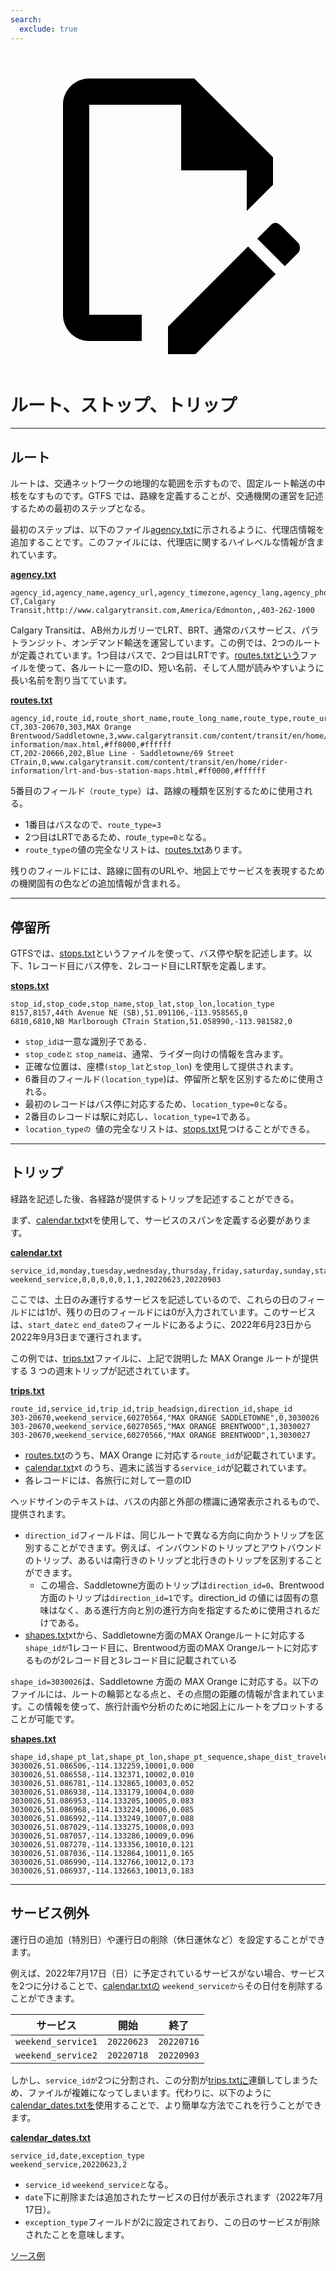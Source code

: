```yaml
---
search:
  exclude: true
---
```


<a class="pencil-link" href="https://github.com/MobilityData/gtfs.org/edit/main/docs/schedule/examples/routes-stops-trips.md" title="Edit this page" target="_blank">
    <svg class="pencil" xmlns="http://www.w3.org/2000/svg" viewBox="0 0 24 24"><path d="M10 20H6V4h7v5h5v3.1l2-2V8l-6-6H6c-1.1 0-2 .9-2 2v16c0 1.1.9 2 2 2h4v-2m10.2-7c.1 0 .3.1.4.2l1.3 1.3c.2.2.2.6 0 .8l-1 1-2.1-2.1 1-1c.1-.1.2-.2.4-.2m0 3.9L14.1 23H12v-2.1l6.1-6.1 2.1 2.1Z"></path></svg>
  </a>

# ルート、ストップ、トリップ

<hr>

## ルート

ルートは、交通ネットワークの地理的な範囲を示すもので、固定ルート輸送の中核をなすものです。GTFS では、路線を定義することが、交通機関の運営を記述するための最初のステップとなる。

最初のステップは、以下のファイル[agency.txt](../../reference/#agencytxt)に示されるように、代理店情報を追加することです。このファイルには、代理店に関するハイレベルな情報が含まれています。

[**agency.txt**](../../reference/#agencytxt)

    agency_id,agency_name,agency_url,agency_timezone,agency_lang,agency_phone
    CT,Calgary Transit,http://www.calgarytransit.com,America/Edmonton,,403-262-1000

Calgary Transitは、AB州カルガリーでLRT、BRT、通常のバスサービス、パラトランジット、オンデマンド輸送を運営しています。この例では、2つのルートが定義されています。1つ目はバスで、2つ目はLRTです。[routes.txtという](../../reference/#routestxt)ファイルを使って、各ルートに一意のID、短い名前、そして人間が読みやすいように長い名前を割り当てています。

[**routes.txt**](../../reference/#routestxt)

    agency_id,route_id,route_short_name,route_long_name,route_type,route_url,route_color,route_text_color
    CT,303-20670,303,MAX Orange Brentwood/Saddletowne,3,www.calgarytransit.com/content/transit/en/home/rider-information/max.html,#ff8000,#ffffff
    CT,202-20666,202,Blue Line - Saddletowne/69 Street CTrain,0,www.calgarytransit.com/content/transit/en/home/rider-information/lrt-and-bus-station-maps.html,#ff0000,#ffffff

5番目のフィールド`（route_type`）は、路線の種類を区別するために使用される。

- 1番目はバスなので、`route_type=3`
- 2つ目はLRTであるため、rout`e_type=0と`なる。
- `route_typeの`値の完全なリストは、[routes.txt](../../reference/#routestxt)あります。

残りのフィールドには、路線に固有のURLや、地図上でサービスを表現するための機関固有の色などの追加情報が含まれる。

<hr>

## 停留所

GTFSでは、[stops.txt](../../reference/#stopstxt)というファイルを使って、バス停や駅を記述します。以下、1レコード目にバス停を、2レコード目にLRT駅を定義します。

[**stops.txt**](../../reference/#stopstxt)

    stop_id,stop_code,stop_name,stop_lat,stop_lon,location_type
    8157,8157,44th Avenue NE (SB),51.091106,-113.958565,0
    6810,6810,NB Marlborough CTrain Station,51.058990,-113.981582,0

- `stop_idは`一意な識別子である．
- `stop_codeと` `stop_nameは`、通常、ライダー向けの情報を含みます。
- 正確な位置は、座標`(stop_lat`と`stop_lon`) を使用して提供されます。
- 6番目のフィールド`(location_type`)は、停留所と駅を区別するために使用される。
- 最初のレコードはバス停に対応するため、`location_type=0と`なる。
- 2番目のレコードは駅に対応し、`location_type=1`である。
- ` location_typeの  `値の完全なリストは、[stops.txt](../../reference/stopstxt)見つけることができる。

<hr>

## トリップ

経路を記述した後、各経路が提供するトリップを記述することができる。

まず、[calendar.txt](../../reference/#calendartxt)xtを使用して、サービスのスパンを定義する必要があります。

[**calendar.txt**](../../reference/#calendartxt)

    service_id,monday,tuesday,wednesday,thursday,friday,saturday,sunday,start_date,end_date
    weekend_service,0,0,0,0,0,1,1,20220623,20220903

ここでは、土日のみ運行するサービスを記述しているので、これらの日のフィールドには1が、残りの日のフィールドには0が入力されています。このサービスは、`start_dateと` `end_dateの`フィールドにあるように、2022年6月23日から2022年9月3日まで運行されます。

この例では、[trips.txt](../../reference/#tripstxt)ファイルに、上記で説明した MAX Orange ルートが提供する 3 つの週末トリップが記述されています。

[**trips.txt**](../../reference/#tripstxt)

    route_id,service_id,trip_id,trip_headsign,direction_id,shape_id
    303-20670,weekend_service,60270564,"MAX ORANGE SADDLETOWNE",0,3030026
    303-20670,weekend_service,60270565,"MAX ORANGE BRENTWOOD",1,3030027
    303-20670,weekend_service,60270566,"MAX ORANGE BRENTWOOD",1,3030027

- [routes.txt](../../reference/#routestxt)のうち、MAX Orange に対応する`route_id`が記載されています。
- [calendar.txt](../../reference/#calendartxt)xt のうち、週末に該当する`service_id`が記載されています。
- 各レコードには、各旅行に対して一意のID

ヘッドサインのテキストは、バスの内部と外部の標識に通常表示されるもので、提供されます。

- `direction_id`フィールドは、同じルートで異なる方向に向かうトリップを区別することができます。例えば、インバウンドのトリップとアウトバウンドのトリップ、あるいは南行きのトリップと北行きのトリップを区別することができます。
  - この場合、Saddletowne方面のトリップは`direction_id=0`、Brentwood方面のトリップは`direction_id=1`です。direction_id の値には固有の意味はなく、ある進行方向と別の進行方向を指定するために使用されるだけである。
- [shapes.txt](../../reference/#shapestxt)xtから、Saddletowne方面のMAX Orangeルートに対応する`shape_idが`1レコード目に、Brentwood方面のMAX Orangeルートに対応するものが2レコード目と3レコード目に記載されている

`shape_id=3030026`は、Saddletowne 方面の MAX Orange に対応する。以下のファイルには、ルートの輪郭となる点と、その点間の距離の情報が含まれています。この情報を使って、旅行計画や分析のために地図上にルートをプロットすることが可能です。

[**shapes.txt**](../../reference/#shapestxt)

    shape_id,shape_pt_lat,shape_pt_lon,shape_pt_sequence,shape_dist_traveled
    3030026,51.086506,-114.132259,10001,0.000
    3030026,51.086558,-114.132371,10002,0.010
    3030026,51.086781,-114.132865,10003,0.052
    3030026,51.086938,-114.133179,10004,0.080
    3030026,51.086953,-114.133205,10005,0.083
    3030026,51.086968,-114.133224,10006,0.085
    3030026,51.086992,-114.133249,10007,0.088
    3030026,51.087029,-114.133275,10008,0.093
    3030026,51.087057,-114.133286,10009,0.096
    3030026,51.087278,-114.133356,10010,0.121
    3030026,51.087036,-114.132864,10011,0.165
    3030026,51.086990,-114.132766,10012,0.173
    3030026,51.086937,-114.132663,10013,0.183

<hr>

## サービス例外

運行日の追加（特別日）や運行日の削除（休日運休など）を設定することができます。

例えば、2022年7月17日（日）に予定されているサービスがない場合、サービスを2つに分けることで、[calendar.txtの](../../reference/#calendartxt) `weekend_serviceから`その日付を削除することができます。

| サービス               | 開始         | 終了         |
| ------------------ | ---------- | ---------- |
| `weekend_service1` | `20220623` | `20220716` |
| `weekend_service2` | `20220718` | `20220903` |

しかし、`service_idが`2つに分割され、この分割が[trips.txtに](../../reference/#tripstxt)連鎖してしまうため、ファイルが複雑になってしまいます。代わりに、以下のように[calendar_dates.txtを](../../reference/#calendar_datestxt)使用することで、より簡単な方法でこれを行うことができます。

[**calendar_dates.txt**](../../reference/#calendar_datestxt)

    service_id,date,exception_type
    weekend_service,20220623,2

- `service_id` `weekend_serviceと`なる。
- `date`下に削除または追加されたサービスの日付が表示されます（2022年7月17日）。
- `exception_type`フィールドが2に設定されており、この日のサービスが削除されたことを意味します。

[ソース例](https://data.calgary.ca/download/npk7-z3bj/application%2Fzip)
